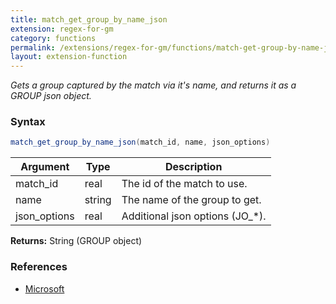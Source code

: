 ```yaml
---
title: match_get_group_by_name_json
extension: regex-for-gm
category: functions
permalink: /extensions/regex-for-gm/functions/match-get-group-by-name-json/
layout: extension-function
---
```


_Gets a group captured by the match via it's name, and returns it as a GROUP json object._

### Syntax ###
```cs
match_get_group_by_name_json(match_id, name, json_options)
```

| Argument | Type | Description |
| --- | --- | --- |
| match_id | real | The id of the match to use. |
| name | string | The name of the group to get. |
| json_options | real | Additional json options (JO_*). |

**Returns:** String (GROUP object)

### References ###

* [Microsoft](https://docs.microsoft.com/en-us/dotnet/api/system.text.regularexpressions.groupcollection.item?view=netframework-4.7#System_Text_RegularExpressions_GroupCollection_Item_System_String_)

